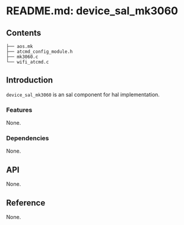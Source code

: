 # README.md: device_sal_mk3060

## Contents

```shell
├── aos.mk
├── atcmd_config_module.h
├── mk3060.c
└── wifi_atcmd.c
```

## Introduction

`device_sal_mk3060` is an sal component for hal implementation.


### Features

None.

### Dependencies

None.

## API

None.

## Reference

None.

